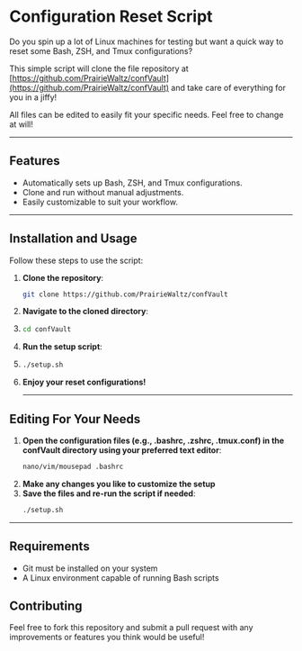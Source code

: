 # Configuration Reset Script

Do you spin up a lot of Linux machines for testing but want a quick way to reset some Bash, ZSH, and Tmux configurations?

This simple script will clone the file repository at [https://github.com/PrairieWaltz/confVault](https://github.com/PrairieWaltz/confVault) and take care of everything for you in a jiffy!

All files can be edited to easily fit your specific needs. Feel free to change at will!

---

## Features

- Automatically sets up Bash, ZSH, and Tmux configurations.
- Clone and run without manual adjustments.
- Easily customizable to suit your workflow.

---

## Installation and Usage

Follow these steps to use the script:

1. **Clone the repository**:
   ```bash
   git clone https://github.com/PrairieWaltz/confVault
2. **Navigate to the cloned directory**:
3. ```bash
   cd confVault
4. **Run the setup script**:
5. ```bash
   ./setup.sh
6. **Enjoy your reset configurations!**

   ---

## Editing For Your Needs

1. **Open the configuration files (e.g., .bashrc, .zshrc, .tmux.conf) in the confVault directory using your preferred text editor**:
   ```bash
   nano/vim/mousepad .bashrc
2. **Make any changes you like to customize the setup**
3. **Save the files and re-run the script if needed**:
   ```bash
   ./setup.sh

  ---

## Requirements

- Git must be installed on your system
- A Linux environment capable of running Bash scripts

## Contributing

  Feel free to fork this repository and submit a pull request with any improvements or features you think would be useful!
